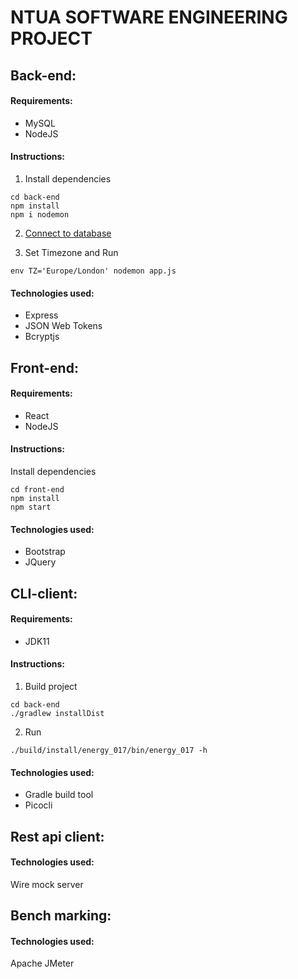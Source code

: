 # NTUA SOFTWARE ENGINEERING PROJECT

## Back-end:

#### Requirements:
- MySQL
- NodeJS


#### Instructions:

1. Install dependencies
```
cd back-end
npm install
npm i nodemon
```
2. [Connect to database](back-end/routes/connect.js)

3. Set Timezone and Run
```
env TZ='Europe/London' nodemon app.js
```

#### Technologies used:

- Express
- JSON Web Tokens
- Bcryptjs

## Front-end:

#### Requirements:
- React
- NodeJS

#### Instructions:

Install dependencies
```
cd front-end
npm install
npm start
```
#### Technologies used:

- Bootstrap
- JQuery


## CLI-client:

#### Requirements:
- JDK11


#### Instructions:

1. Build project
```
cd back-end
./gradlew installDist
```

2. Run
```
./build/install/energy_017/bin/energy_017 -h
```

#### Technologies used:

- Gradle build tool
- Picocli


## Rest api client:

#### Technologies used:

Wire mock server


## Bench marking:

#### Technologies used:

Apache JMeter

